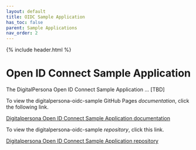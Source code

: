 ```yaml
---
layout: default
title: OIDC Sample Application
has_toc: false
parent: Sample Applications
nav_order: 2  
---
```


{% include header.html %}
<BR>

# Open ID Connect Sample Application

The DigitalPersona Open ID Connect Sample Application ... [TBD]

To view the digitalpersona-oidc-sample GitHub Pages *documentation*,  click the following link.

[Digitalpersona Open ID Connect Sample Application  documentation](https://hidglobal.github.io/digitalpersona-oidc-sample/)

To view the digitalpersona-oidc-sample *repository*,  click this link.

[Digitalpersona Open ID Connect Sample Application repository](https://github.com/hidglobal/digitalpersona-oidc-sample/)
